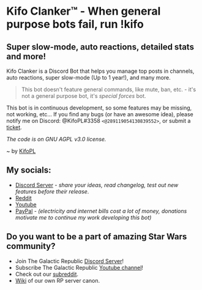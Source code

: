 # Kifo Clanker™ - When general purpose bots fail, run !kifo
## Super slow-mode, auto reactions, detailed stats and more!

Kifo Clanker is a Discord Bot that helps you manage top posts in channels, auto reactions, super slow-mode (Up to 1 year!), and many more.

> This bot doesn't feature general commands, like mute, ban, etc. - it's not a general purpose bot, it's *special forces* bot. 

This bot is in continuous development, so some features may be missing, not working, etc...
If you find any bugs (or have an awesome idea), please notify me on Discord: @KifoPL#3358 `<@289119054130839552>`, or submit a [ticket](https://github.com/KifoPL/kifo-clanker/issues/new).



*The code is on GNU AGPL v3.0 license.*

~ by [KifoPL](https://github.com/KifoPL)

## My socials:
* [Discord Server](https://discord.com/invite/HxUFQCxPFp) - *share your ideas, read changelog, test out new features before their release*.
* [Reddit](http://reddit.com/u/kifopl)
* [Youtube](https://www.youtube.com/channel/UC4yZgTHfmVDmKlDIhDwVp3w?sub_confirmation=1)
* [PayPal](https://paypal.me/Michal3run) - *(electricity and internet bills cost a lot of money, donations motivate me to continue my work developing this bot)*

## Do you want to be a part of amazing Star Wars community?
* Join The Galactic Republic [Discord Server](https://discord.gg/Hhp74va)!
* Subscribe The Galactic Republic [Youtube channel](https://www.youtube.com/channel/UC8-8TAqa9pr1aTfa5Ei83wg?sub_confirmation=1)!
* Check out our [subreddit](https://www.reddit.com/r/republicdiscord/).
* [Wiki](https://tgr-discord-server.fandom.com/wiki/TGR_Discord_Server_Wiki) of our own RP server canon.
